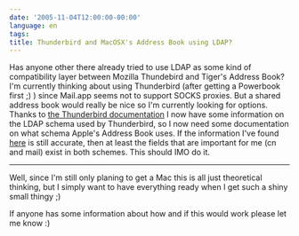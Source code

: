 ```yaml
---
date: '2005-11-04T12:00:00-00:00'
language: en
tags:
title: Thunderbird and MacOSX's Address Book using LDAP?
---
```



Has anyone other there already tried to use LDAP as some kind of compatibility layer between Mozilla Thundebird and Tiger's Address Book? I'm currently thinking about using Thunderbird (after getting a Powerbook first ;) ) since Mail.app seems not to support SOCKS proxies. But a shared address book would really be nice so I'm currently looking for options. Thanks to <a href="http://www.mozilla.org/projects/thunderbird/specs/ldap.html">the Thunderbird documentation</a> I now have some information on the LDAP schema used by Thunderbird, so I now need some documentation on what schema Apple's Address Book uses. If the information I've found <a href="http://j2anywhere.com/j2system/papers/AddressBook4LDAP_Manual/index.jsp">here</a> is still accurate, then at least the fields that are important for me (cn and mail) exist in both schemes. This should IMO do it.

-------------------------------



Well, since I'm still only planing to get a Mac this is all just theoretical thinking, but I simply want to have everything ready when I get such a shiny small thingy ;)



If anyone has some information about how and if this would work please let me know :)
